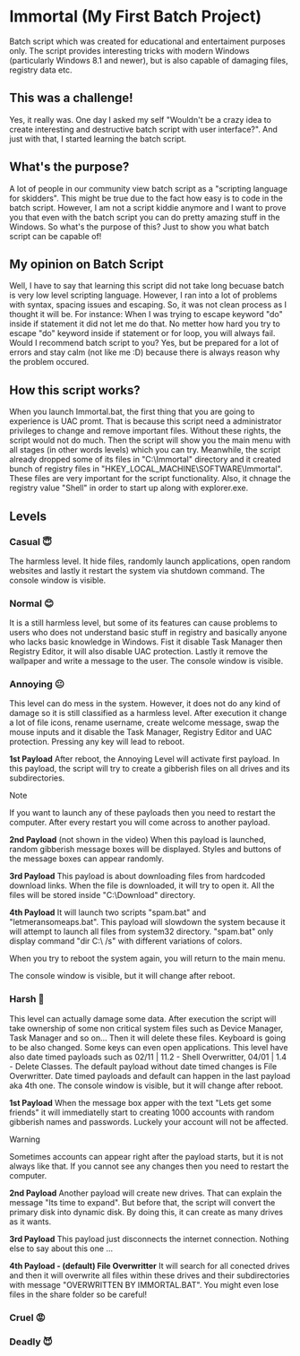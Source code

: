 # Immortal (My First Batch Project)
Batch script which was created for educational and entertaiment purposes only. The script provides interesting tricks with modern Windows (particularly Windows 8.1 and newer), but is also capable of damaging files, registry data etc.

## This was a challenge!

Yes, it really was. One day I asked my self "Wouldn't be a crazy idea to create interesting and destructive batch script with user interface?".
And just with that, I started learning the batch script.

## What's the purpose?

A lot of people in our community view batch script as a "scripting language for skidders". This might be true due to the fact how easy is to code in the batch script. However, I am not a script kiddie anymore and I want to prove you that even with the batch script you can do pretty amazing stuff in the Windows.
So what's the purpose of this? Just to show you what batch script can be capable of!

## My opinion on Batch Script

Well, I have to say that learning this script did not take long becuase batch is very low level scripting language. However, I ran into a lot of problems with syntax, spacing issues and escaping. So, it was not clean process as I thought it will be.
For instance: When I was trying to escape keyword "do" inside if statement it did not let me do that. No metter how hard you try to escape "do" keyword inside if statement or for loop, you will always fail.
Would I recommend batch script to you? Yes, but be prepared for a lot of errors and stay calm (not like me :D) because there is always reason why the problem occured.

## How this script works?

When you launch Immortal.bat, the first thing that you are going to experience is UAC promt. That is because this script need a administrator privileges to change and remove important files. Without these rights, the script would not do much. Then the script will show you the main menu with all stages (in other words levels) which you can try. Meanwhile, the script already dropped some of its files in "C:\Immortal" directory and it created bunch of registry files in "HKEY_LOCAL_MACHINE\SOFTWARE\Immortal". These files are very important for the script functionality. Also, it chnage the registry value "Shell" in order to start up along with explorer.exe.

## Levels

### Casual 😇
The harmless level.
It hide files, randomly launch applications, open random websites and lastly it restart the system via shutdown command.
The console window is visible.

### Normal 😊
It is a still harmless level, but some of its features can cause problems to users who does not understand basic stuff in registry and basically anyone who lacks basic knowledge in Windows.
Fist it disable Task Manager then Registry Editor, it will also disable UAC protection. Lastly it remove the wallpaper and write a message to the user.
The console window is visible.

### Annoying 😐
This level can do mess in the system. However, it does not do any kind of damage so it is still classified as a harmless level.
After execution it change a lot of file icons, rename username, create welcome message, swap the mouse inputs and it disable the Task Manager, Registry Editor and UAC protection. Pressing any key will lead to reboot.

**1st Payload**
After reboot, the Annoying Level will activate first payload.
In this payload, the script will try to create a gibberish files on all drives and its subdirectories.

> [!NOTE]
> If you want to launch any of these payloads then you need to restart the computer.
> After every restart you will come across to another payload.

**2nd Payload** (not shown in the video)
When this payload is launched, random gibberish message boxes will be displayed. Styles and buttons of the message boxes can appear randomly.

**3rd Payload**
This payload is about downloading files from hardcoded download links. When the file is downloaded, it will try to open it.
All the files will be stored inside "C:\Download" directory.

**4th Payload**
It will launch two scripts "spam.bat" and "letmeransomeaps.bat". This payload will slowdown the system because it will attempt to launch all files from system32 directory. "spam.bat" only display command "dir C:\ /s" with different variations of colors.

When you try to reboot the system again, you will return to the main menu.

The console window is visible, but it will change after reboot.

### Harsh 🙁
This level can actually damage some data.
After execution the script will take ownership of some non critical system files such as Device Manager, Task Manager and so on... Then it will delete these files.
Keyboard is going to be also changed. Some keys can even open applications.
This level have also date timed payloads such as 02/11 | 11.2 - Shell Overwritter, 04/01 | 1.4 - Delete Classes. The default payload without date timed changes is File Overwritter. Date timed payloads and default can happen in the last payload aka 4th one.
The console window is visible, but it will change after reboot.

**1st Payload**
When the message box apper with the text "Lets get some friends" it will immediatelly start to creating 1000 accounts with random gibberish names and passwords. Luckely your account will not be affected.

> [!WARNING]
> Sometimes accounts can appear right after the payload starts, but it is not always like that.
> If you cannot see any changes then you need to restart the computer.

**2nd Payload**
Another payload will create new drives. That can explain the message "Its time to expand".
But before that, the script will convert the primary disk into dynamic disk. By doing this, it can create as many drives as it wants.

**3rd Payload**
This payload just disconnects the internet connection. Nothing else to say about this one ...

**4th Payload - (default) File Overwritter**
It will search for all conected drives and then it will overwrite all files within these drives and their subdirectories with message "OVERWRITTEN BY IMMORTAL.BAT".
You might even lose files in the share folder so be careful!

### Cruel 😡

### Deadly 😈
